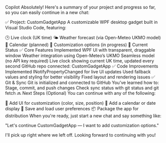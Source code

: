 Copilot
Absolutely! Here's a summary of your project and progress so far, so you can easily continue in a new chat:

✅ Project: CustomGadgetApp
A customizable WPF desktop gadget built in Visual Studio Code, featuring:

🕒 Live clock (UK time)
🌤️ Weather forecast (via Open-Meteo UKMO model)
📅 Calendar (planned)
🎨 Customization options (in progress)
📌 Current Status
✅ Core Features Implemented
WPF UI with transparent, draggable window
Weather integration using Open-Meteo’s UKMO Seamless model (no API key required)
Live clock showing current UK time, updated every second
GitHub repo connected: CustomGadgetApp
✅ Code Improvements
Implemented INotifyPropertyChanged for live UI updates
Used fallback values and styling for better visibility
Fixed layout and rendering issues
✅ Git & Sync
Git is initialized and connected to GitHub
You’ve learned how to:
Stage, commit, and push changes
Check sync status with git status and git fetch
🔜 Next Steps (Optional)
You can continue with any of the following:

🎨 Add UI for customization (color, size, position)
📅 Add a calendar or date display
💾 Save and load user preferences
📦 Package the app for distribution
When you're ready, just start a new chat and say something like:

"Let's continue CustomGadgetApp — I want to add customization options."

I'll pick up right where we left off. Looking forward to continuing with you!